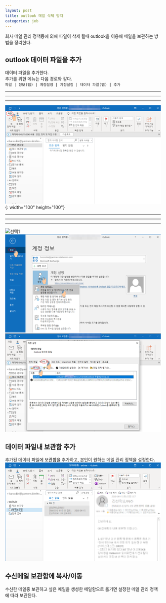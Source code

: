 ```yaml
---
layout: post
title: outlook 메일 삭제 방지
categories: job
---
```


회사 메일 관리 정책등에 의해 파일이 삭제 될때 outlook을 이용해 메일을 보관하는 방법을 정리한다.

## outlook 데이터 파일을 추가

데이터 파일을 추가한다.  
추가를 위한 메뉴는 다음 경로와 같다.  
`파일 | 정보(탭) | 계정설정 | 계정설정 | 데이터 파일(탭) | 추가`  

---
---
---

![](/images/2020-10-07-outlook에_메일_보관하기/001.png){: width="100" height="100"}

---
---
---

![선택1] 
![선택2]
![선택3]

## 데이터 파일내 보관함 추가
추가된 데이터 파일에 보관함을 추가하고, 본인이 원하는 메일 관리 정책을 설정한다.
![선택4]

## 수신메일 보관함에 복사/이동
수신한 메일중 보관하고 싶은 메일을 생성한 메일함으로 옮기면 설정한 메일 관리 정책에 따라 보관된다.

[선택1]: (/images/2020-10-07-outlook에_메일_보관하기/001.png)
[선택2]: /images/2020-10-07-outlook에_메일_보관하기/002.png
[선택3]: /images/2020-10-07-outlook에_메일_보관하기/003.png
[선택4]: /images/2020-10-07-outlook에_메일_보관하기/004.png
